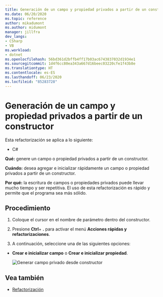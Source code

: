 ```yaml
---
title: Generación de un campo y propiedad privados a partir de un constructor
ms.date: 06/20/2020
ms.topic: reference
author: mikadumont
ms.author: midumont
manager: jillfra
dev_langs:
- CSharp
- VB
ms.workload:
- dotnet
ms.openlocfilehash: 56bd361d2bffb4ff17b03ac6743837032d1934e1
ms.sourcegitcommit: 1d4f6cc80ea343a667d16beec03220cfe1f43b8e
ms.translationtype: HT
ms.contentlocale: es-ES
ms.lasthandoff: 06/23/2020
ms.locfileid: "85283728"
---
```

# <a name="generate-private-field-and-property-from-constructor"></a>Generación de un campo y propiedad privados a partir de un constructor

Esta refactorización se aplica a lo siguiente: 

- C# 

**Qué:** genere un campo o propiedad privados a partir de un constructor. 

**Cuándo:** desea agregar e inicializar rápidamente un campo o propiedad privados a partir de un constructor.

**Por qué:** la escritura de campos o propiedades privados puede llevar mucho tiempo y ser repetitiva. El uso de esta refactorización es rápido y permite que el programa sea más sólido.

## <a name="how-to"></a>Procedimiento 

1. Coloque el cursor en el nombre de parámetro dentro del constructor.

2. Presione **Ctrl**+ **.** para activar el menú **Acciones rápidas y refactorizaciones**.
   
3. A continuación, seleccione una de las siguientes opciones:

- **Crear e inicializar campo** o **Crear e inicializar propiedad**.

   ![Generar campo privado desde constructor](media/generate-private-field-from-constructor.png)

## <a name="see-also"></a>Vea también 

- [Refactorización](../refactoring-in-visual-studio.md)
